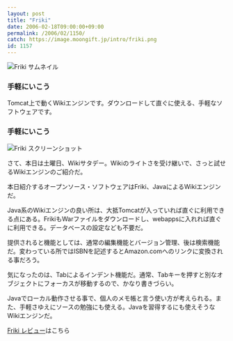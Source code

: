```yaml
---
layout: post
title: "Friki"
date: 2006-02-18T09:00:00+09:00
permalink: /2006/02/1150/
catch: https://image.moongift.jp/intro/friki.png
id: 1157
---
```

 ![Friki サムネイル](https://image.moongift.jp/intro/friki.t.png "Friki サムネイル")
  

### 手軽にいこう
  
Tomcat上で動くWikiエンジンです。ダウンロードして直ぐに使える、手軽なソフトウェアです。  
<!--more-->  

### 手軽にいこう
  

![Friki スクリーンショット](https://image.moongift.jp/intro/friki.png "Friki スクリーンショット")

  

さて、本日は土曜日、Wikiサタデー。Wikiのライトさを受け継いで、さっと試せるWikiエンジンのご紹介だ。

  

本日紹介するオープンソース・ソフトウェアはFriki、JavaによるWikiエンジンだ。

  

Java系のWikiエンジンの良い所は、大抵Tomcatが入っていれば直ぐに利用できる点にある。FrikiもWarファイルをダウンロードし、webappsに入れれば直ぐに利用できる。データベースの設定なども不要だ。

  

提供されると機能としては、通常の編集機能とバージョン管理、後は検索機能だ。変わっている所ではISBNを記述するとAmazon.comへのリンクに変換される事だろう。

  

気になったのは、Tabによるインデント機能だ。通常、Tabキーを押すと別なオブジェクトにフォーカスが移動するので、かなり書きづらい。

  

Javaでローカル動作させる事で、個人のメモ帳と言う使い方が考えられる。また、手軽さゆえにソースの勉強にも使える。Javaを習得するにも使えそうなWikiエンジンだ。

  

[Friki レビュー](http://oss.moongift.jp/review/i-1164.html)はこちら

